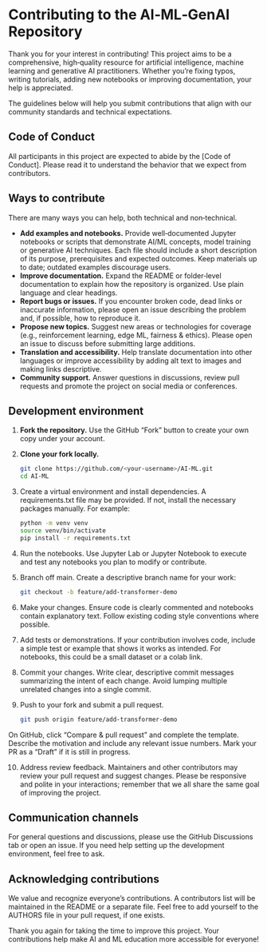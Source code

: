 # Contributing to the AI‑ML‑GenAI Repository

Thank you for your interest in contributing! This project aims to be a
comprehensive, high‑quality resource for artificial intelligence,
machine learning and generative AI practitioners. Whether you’re
fixing typos, writing tutorials, adding new notebooks or improving
documentation, your help is appreciated.

The guidelines below will help you submit contributions that align
with our community standards and technical expectations.

## Code of Conduct

All participants in this project are expected to abide by the
[Code of Conduct]. Please read it to understand
the behavior that we expect from contributors.

## Ways to contribute

There are many ways you can help, both technical and non‑technical.

* **Add examples and notebooks.** Provide well‑documented Jupyter
  notebooks or scripts that demonstrate AI/ML concepts, model
  training or generative AI techniques. Each file should include a
  short description of its purpose, prerequisites and expected
  outcomes. Keep materials up to date; outdated examples discourage
  users.
* **Improve documentation.** Expand the README or folder‑level
  documentation to explain how the repository is organized. Use plain
  language and clear headings.
* **Report bugs or issues.** If you encounter broken code, dead
  links or inaccurate information, please open an issue describing the
  problem and, if possible, how to reproduce it.
* **Propose new topics.** Suggest new areas or technologies for
  coverage (e.g., reinforcement learning, edge ML, fairness &
  ethics). Please open an issue to discuss before submitting large
  additions.
* **Translation and accessibility.** Help translate documentation
  into other languages or improve accessibility by adding alt text to
  images and making links descriptive.
* **Community support.** Answer questions in discussions, review
  pull requests and promote the project on social media or
  conferences.

## Development environment

1. **Fork the repository.** Use the GitHub “Fork” button to create
   your own copy under your account.
2. **Clone your fork locally.**

   ```sh
   git clone https://github.com/<your‑username>/AI-ML.git
   cd AI-ML
3. Create a virtual environment and install dependencies. A
requirements.txt file may be provided. If not, install the
necessary packages manually. For example:

    ```sh
    python -m venv venv
    source venv/bin/activate
    pip install -r requirements.txt

4. Run the notebooks. Use Jupyter Lab or Jupyter Notebook to
execute and test any notebooks you plan to modify or contribute.

5. Branch off main. Create a descriptive branch name for your
work:
    ```sh
    git checkout -b feature/add-transformer-demo

6. Make your changes. Ensure code is clearly commented and
notebooks contain explanatory text. Follow existing coding style
conventions where possible.

7. Add tests or demonstrations. If your contribution involves
code, include a simple test or example that shows it works as
intended. For notebooks, this could be a small dataset or a
colab link.

8. Commit your changes. Write clear, descriptive commit messages
summarizing the intent of each change. Avoid lumping multiple
unrelated changes into a single commit.

9. Push to your fork and submit a pull request.
    ```sh
    git push origin feature/add-transformer-demo

On GitHub, click “Compare & pull request” and complete the
template. Describe the motivation and include any relevant issue
numbers. Mark your PR as a “Draft” if it is still in progress.

10. Address review feedback. Maintainers and other contributors
may review your pull request and suggest changes. Please be
responsive and polite in your interactions; remember that we all
share the same goal of improving the project.

## Communication channels
For general questions and discussions, please use the GitHub
Discussions tab or open an issue. If you need help setting up the
development environment, feel free to ask. 

## Acknowledging contributions
We value and recognize everyone’s contributions. A contributors list
will be maintained in the README or a separate file. Feel free to add
yourself to the AUTHORS file in your pull request, if one exists.

Thank you again for taking the time to improve this project. Your
contributions help make AI and ML education more accessible for
everyone!